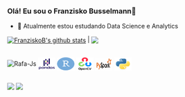 ### Olá! Eu sou o Franzisko Busselmann👋

- 🌱 Atualmente estou estudando Data Science e Analytics

<a href="https://github.com/FranziskoB/github-readme-stats"><img align="center" src="https://github-readme-stats.vercel.app/api?username=FranziskoB&show_icons=true&include_all_commits=true&theme=merko&hide_border=true" alt="FranziskoB's github stats" /></a> | <a href="https://github.com/FranziskoB/github-readme-stats"><img align="center" src="https://github-readme-stats.vercel.app/api/top-langs/?username=FranziskoB&layout=compact&theme=merko&hide_border=true" /></a>

<div style="display: inline_block"><br>
  <img align="center" alt="Rafa-Js" height="30" width="40" src="https://cdn.jsdelivr.net/gh/devicons/devicon/icons/matlab/matlab-original.svg">
  <img align="center" alt="Rafa-Ts" height="30" width="40" src="https://raw.githubusercontent.com/devicons/devicon/master/icons/pandas/pandas-original-wordmark.svg">
  <img align="center" alt="Rafa-React" height="30" width="40" src="https://raw.githubusercontent.com/devicons/devicon/master/icons/rstudio/rstudio-original.svg">
  <img align="center" alt="Rafa-HTML" height="30" width="40" src="https://github.com/devicons/devicon/blob/master/icons/opencv/opencv-original-wordmark.svg">
  <img align="center" alt="Rafa-CSS" height="30" width="40" src="https://raw.githubusercontent.com/FranziskoB/FranziskoB/main/icon/pyspark%20icon.svg">
  <img align="center" alt="Rafa-Python" height="30" width="40" src="https://raw.githubusercontent.com/devicons/devicon/master/icons/python/python-original.svg">

</div>
 
 
  ##
 
<div> 

  <a href = "mailto:franziskoch12@gmail.com"><img src="https://img.shields.io/badge/-Gmail-%23333?style=for-the-badge&logo=gmail&logoColor=white" target="_blank"></a>
  <a href="https://www.linkedin.com/in/franzisko-busselmann-35048414a" target="_blank"><img src="https://img.shields.io/badge/-LinkedIn-%230077B5?style=for-the-badge&logo=linkedin&logoColor=white" target="_blank"></a> 
   
</div>
